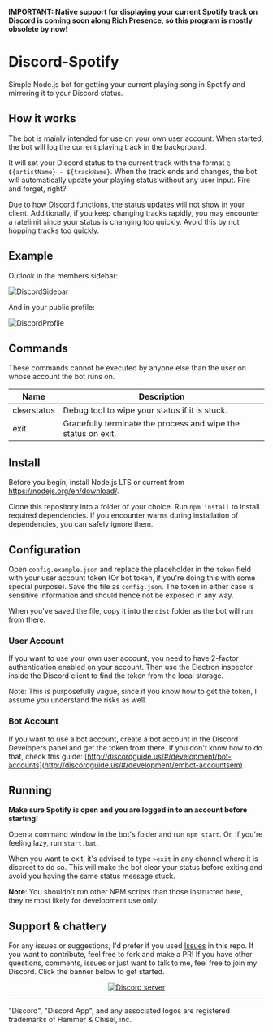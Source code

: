 **IMPORTANT: Native support for displaying your current Spotify track on Discord is coming soon along Rich Presence, so this program is mostly obsolete by now!**

# Discord-Spotify

Simple Node.js bot for getting your current playing song in Spotify and mirroring it to your Discord status.

## How it works

The bot is mainly intended for use on your own user account. When started, the bot will log the current playing track in the background.

It will set your Discord status to the current track with the format `♫ ${artistName} - ${trackName}`. When the track ends and changes, the bot will automatically update your playing status without any user input. Fire and forget, right?

Due to how Discord functions, the status updates will not show in your client. Additionally, if you keep changing tracks rapidly, you may encounter a ratelimit since your status is changing too quickly. Avoid this by not hopping tracks too quickly.

## Example

Outlook in the members sidebar:

![DiscordSidebar](http://images.lwtechgaming.me/f6q97ph.png)

And in your public profile:

![DiscordProfile](http://images.lwtechgaming.me/AQqft63.png)

## Commands

These commands cannot be executed by anyone else than the user on whose account the bot runs on.

| Name | Description |
| ---- | ----------- |
| clearstatus | Debug tool to wipe your status if it is stuck. |
| exit | Gracefully terminate the process and wipe the status on exit. |

## Install

Before you begin, install Node.js LTS or current from https://nodejs.org/en/download/.

Clone this repository into a folder of your choice. Run `npm install` to install required dependencies. If you encounter warns during installation of dependencies, you can safely ignore them.

## Configuration
Open `config.example.json` and replace the placeholder in the `token` field with your user account token (Or bot token, if you're doing this with some special purpose). Save the file as `config.json`. The token in either case is sensitive information and should hence not be exposed in any way.

When you've saved the file, copy it into the `dist` folder as the bot will run from there.

### User Account

If you want to use your own user account, you need to have 2-factor authentication enabled on your account. Then use the Electron inspector inside the Discord client to find the token from the local storage.

Note: This is purposefully vague, since if you know how to get the token, I assume you understand the risks as well.

### Bot Account

If you want to use a bot account, create a bot account in the Discord Developers panel and get the token from there. If you don't know how to do that, check this guide: [http://discordguide.us/#/development/bot-accounts](http://discordguide.us/#/development/embot-accountsem)

## Running

**Make sure Spotify is open and you are logged in to an account before starting!**

Open a command window in the bot's folder and run `npm start`. Or, if you're feeling lazy, run `start.bat`.

When you want to exit, it's advised to type `>exit` in any channel where it is discreet to do so. This will make the bot clear your status before exiting and avoid you having the same status message stuck.

**Note**: You shouldn't run other NPM scripts than those instructed here, they're most likely for development use only.

## Support & chattery

For any issues or suggestions, I'd prefer if you used [Issues](https://github.com/LWTechGaming/Discord-Spotify/issues) in this repo. If you want to contribute, feel free to fork and make a PR! If you have other questions, comments, issues or just want to talk to me, feel free to join my Discord. Click the banner below to get started.

<p align="center">
  <a href="https://discord.gg/NaN39J8"><img src="https://discordapp.com/api/guilds/293097624246943744/widget.png?style=banner2" alt="Discord server"></a>
</p>

---

"Discord", "Discord App", and any associated logos are registered trademarks of Hammer & Chisel, inc.

